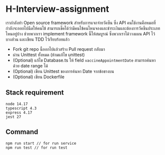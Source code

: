 # H-Interview-assignment

เรากำลังทำ Open source framework สำหรับการแจกจ่ายวัคซีน ซึ่ง API คนใช้งานคือหมอที่กำลังจะออกไปฉีดให้คนไข้ สามารถเช็คได้ว่ามีคนไข้คนไหนจองและชำระเงินและต้องการวัคซีนประเภทไหนอยู่บ้าง ช่วยพวกเรา implement framework นี้ให้สมบูรณ์ ซึ่งพวกเราได้วางแผน API ไว้บางส่วน และเขียน TDD ไว้เรียบร้อยแล้ว

- Fork git repo นี้ออกไปแล้วสร้าง Pull request กลับมา
- ผ่าน Unittest ทั้งหมด (ห้ามแก้ไข unittest)
- (Optional) แก้ไข Database.ts ให้ field `vaccineAppointmentDate` สามารถค้นหาด้วย date range ได้
- (Optional) เขียน Unittest ของการค้นหา Date จากข้อขางบน
- (Optional) เขียน Dockerfile

## Stack requirement
```
node 14.17
typescript 4.3
express 4.17
jest 27
```
## Command

```
npm run start // for run service
npm run test // for run test
```
